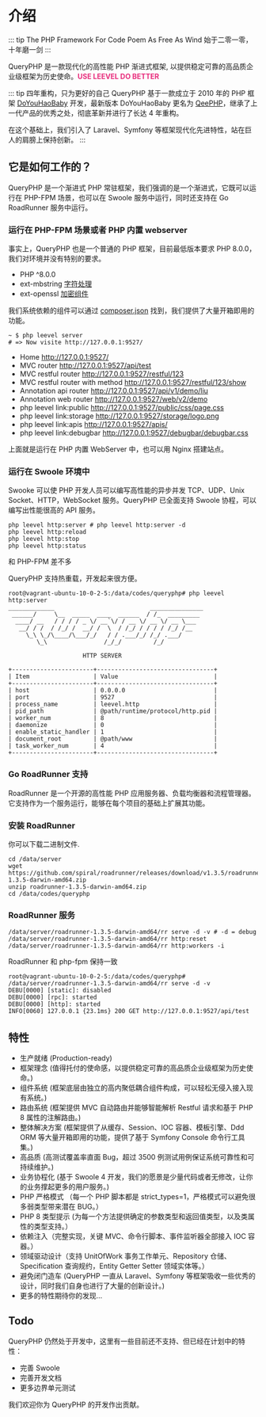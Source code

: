 # 介绍

::: tip The PHP Framework For Code Poem As Free As Wind
始于二零一零，十年磨一剑
:::

QueryPHP 是一款现代化的高性能 PHP 渐进式框架, 以提供稳定可靠的高品质企业级框架为历史使命。**<span style="color:#e82e7d;">USE LEEVEL DO BETTER</span>**

::: tip 四年重构，只为更好的自己
QueryPHP 基于一款成立于 2010 年的 PHP 框架 [DoYouHaoBaby](https://github.com/hunzhiwange/dyhb.blog-x/tree/master/Upload/DoYouHaoBaby) 开发，最新版本 DoYouHaoBaby 更名为 [QeePHP](https://github.com/hunzhiwange/windsforce/tree/master/upload/System/include/QeePHP)，继承了上一代产品的优秀之处，彻底革新并进行了长达 4 年重构。

在这个基础上，我们引入了 Laravel、Symfony 等框架现代化先进特性，站在巨人的肩膀上保持创新。
:::

## 它是如何工作的？

QueryPHP 是一个渐进式 PHP 常驻框架，我们强调的是一个渐进式，它既可以运行在 PHP-FPM 场景，也可以在 Swoole 服务中运行，同时还支持在 Go RoadRunner 服务中运行。

### 运行在 PHP-FPM 场景或者 PHP 内置 webserver

事实上，QueryPHP 也是一个普通的 PHP 框架，目前最低版本要求 PHP 8.0.0，我们对环境并没有特别的要求。

 * PHP ^8.0.0
 * ext-mbstring [字符处理](https://github.com/hunzhiwange/framework/blob/master/src/Leevel/Support/Str.php)
 * ext-openssl [加密组件](https://github.com/hunzhiwange/framework/blob/master/src/Leevel/Encryption/Encryption.php)

我们系统依赖的组件可以通过 [composer.json](https://github.com/hunzhiwange/queryphp/blob/master/composer.json) 找到，我们提供了大量开箱即用的功能。

```
~ $ php leevel server
# => Now visite http://127.0.0.1:9527/
```

 * Home http://127.0.0.1:9527/
 * MVC router http://127.0.0.1:9527/api/test
 * MVC restful router http://127.0.0.1:9527/restful/123
 * MVC restful router with method http://127.0.0.1:9527/restful/123/show
 * Annotation api router http://127.0.0.1:9527/api/v1/demo/liu
 * Annotation web router http://127.0.0.1:9527/web/v2/demo
 * php leevel link:public http://127.0.0.1:9527/public/css/page.css
 * php leevel link:storage http://127.0.0.1:9527/storage/logo.png
 * php leevel link:apis http://127.0.0.1:9527/apis/
 * php leevel link:debugbar http://127.0.0.1:9527/debugbar/debugbar.css

上面就是运行在 PHP 内置 WebServer 中，也可以用 Nginx 搭建站点。

### 运行在 Swoole 环境中

Swooke 可以使 PHP 开发人员可以编写高性能的异步并发 TCP、UDP、Unix Socket、HTTP，WebSocket 服务。QueryPHP 已全面支持 Swoole 协程，可以编写出性能很高的 API 服务。

```
php leevel http:server # php leevel http:server -d
php leevel http:reload
php leevel http:stop
php leevel http:status
```

和 PHP-FPM 差不多

QueryPHP 支持热重载，开发起来很方便。

```
root@vagrant-ubuntu-10-0-2-5:/data/codes/queryphp# php leevel http:server
_____________                           _______________
 ______/     \__  _____  ____  ______  / /_  _________
  ____/ __   / / / / _ \/ __`\/ / __ \/ __ \/ __ \___
   __/ / /  / /_/ /  __/ /  \  / /_/ / / / / /_/ /__
     \_\ \_/\____/\___/_/   / / .___/_/ /_/ .___/
        \_\                /_/_/         /_/

                     HTTP SERVER

+-----------------------+---------------------------------+
| Item                  | Value                           |
+-----------------------+---------------------------------+
| host                  | 0.0.0.0                         |
| port                  | 9527                            |
| process_name          | leevel.http                     |
| pid_path              | @path/runtime/protocol/http.pid |
| worker_num            | 8                               |
| daemonize             | 0                               |
| enable_static_handler | 1                               |
| document_root         | @path/www                       |
| task_worker_num       | 4                               |
+-----------------------+---------------------------------+
```

### Go RoadRunner 支持

RoadRunner 是一个开源的高性能 PHP 应用服务器、负载均衡器和流程管理器。它支持作为一个服务运行，能够在每个项目的基础上扩展其功能。

### 安装 RoadRunner

你可以下载二进制文件.

```
cd /data/server
wget https://github.com/spiral/roadrunner/releases/download/v1.3.5/roadrunner-1.3.5-darwin-amd64.zip
unzip roadrunner-1.3.5-darwin-amd64.zip
cd /data/codes/queryphp
```

### RoadRunner 服务

```
/data/server/roadrunner-1.3.5-darwin-amd64/rr serve -d -v # -d = debug
/data/server/roadrunner-1.3.5-darwin-amd64/rr http:reset
/data/server/roadrunner-1.3.5-darwin-amd64/rr http:workers -i
```

RoadRunner 和 php-fpm 保持一致

```
root@vagrant-ubuntu-10-0-2-5:/data/codes/queryphp# /data/server/roadrunner-1.3.5-darwin-amd64/rr serve -d -v
DEBU[0000] [static]: disabled
DEBU[0000] [rpc]: started
DEBU[0000] [http]: started
INFO[0060] 127.0.0.1 {23.1ms} 200 GET http://127.0.0.1:9527/api/test
```

## 特性

- 生产就绪 (Production-ready)
- 框架理念 (值得托付的使命感，以提供稳定可靠的高品质企业级框架为历史使命。)
- 组件系统 (框架底层由独立的高内聚低耦合组件构成，可以轻松无侵入接入现有系统。)
- 路由系统 (框架提供 MVC 自动路由并能够智能解析 Restful 请求和基于 PHP 8 属性的注解路由。)
- 整体解决方案 (框架提供了从缓存、Session、IOC 容器、模板引擎、Ddd ORM 等大量开箱即用的功能，提供了基于 Symfony Console 命令行工具集。)
- 高品质 (高测试覆盖率直面 Bug，超过 3500 例测试用例保证系统可靠性和可持续维护。)
- 业务协程化 (基于 Swoole 4 开发，我们的愿景是少量代码或者无修改，让你的业务撑起更多的用户服务。)
- PHP 严格模式 （每一个 PHP 脚本都是 strict_types=1，严格模式可以避免很多弱类型带来潜在 BUG。）
- PHP 8 类型提示 (为每一个方法提供确定的参数类型和返回值类型，以及类属性的类型支持。）
- 依赖注入（完整实现，关键 MVC、命令行脚本、事件监听器全部接入 IOC 容器。）
- 领域驱动设计（支持 UnitOfWork 事务工作单元、Repository 仓储、Specification 查询规约，Entity Getter Setter 领域实体等。）
- 避免闭门造车 (QueryPHP 一直从 Laravel、Symfony 等框架吸收一些优秀的设计，同时我们自身也进行了大量的创新设计。)
- 更多的特性期待你的发现...

## Todo

QueryPHP 仍然处于开发中，这里有一些目前还不支持、但已经在计划中的特性：

- 完善 Swoole
- 完善开发文档
- 更多边界单元测试

我们欢迎你为 QueryPHP 的开发作出贡献。
